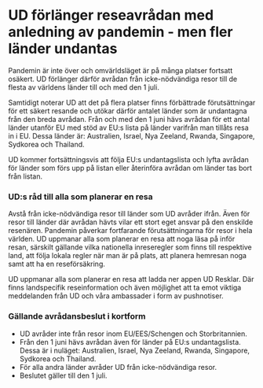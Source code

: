 # UD förlänger reseavrådan med anledning av pandemin - men fler länder undantas

Pandemin är inte över och omvärldsläget är på många platser fortsatt osäkert. UD förlänger därför avrådan från icke-nödvändiga resor till de flesta av världens länder till och med den 1 juli.

Samtidigt noterar UD att det på flera platser finns förbättrade förutsättningar för ett säkert resande och utökar därför antalet länder som är undantagna från den breda avrådan. Från och med den 1 juni hävs avrådan för ett antal länder utanför EU med stöd av EU:s lista på länder varifrån man tillåts resa in i EU. Dessa länder är: Australien, Israel, Nya Zeeland, Rwanda, Singapore, Sydkorea och Thailand.

UD kommer fortsättningsvis att följa EU:s undantagslista och lyfta avrådan för länder som förs upp på listan eller återinföra avrådan om länder tas bort från listan.

### UD:s råd till alla som planerar en resa

Avstå från icke-nödvändiga resor till länder som UD avråder ifrån. Även för resor till länder där avrådan hävts vilar ett stort eget ansvar på den enskilde resenären. Pandemin påverkar fortfarande förutsättningarna för resor i hela världen. UD uppmanar alla som planerar en resa att noga läsa på inför resan, särskilt gällande vilka nationella inreseregler som finns till respektive land, att följa lokala regler när man är på plats, att planera hemresan noga samt att ha en reseförsäkring.

UD uppmanar alla som planerar en resa att ladda ner appen UD Resklar. Där finns landspecifik reseinformation och även möjlighet att ta emot viktiga meddelanden från UD och våra ambassader i form av pushnotiser.

### Gällande avrådansbeslut i kortform

* UD avråder inte från resor inom EU/EES/Schengen och Storbritannien.
* Från den 1 juni hävs avrådan även för länder på EU:s undantagslista. Dessa är i nuläget: Australien, Israel, Nya Zeeland, Rwanda, Singapore, Sydkorea och Thailand.
* För alla andra länder avråder UD från icke-nödvändiga resor.
* Beslutet gäller till den 1 juli.
